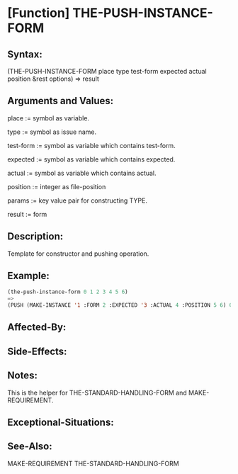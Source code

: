 # [Function] THE-PUSH-INSTANCE-FORM

## Syntax:

(THE-PUSH-INSTANCE-FORM place type test-form expected actual position &rest options) => result

## Arguments and Values:

place := symbol as variable.

type := symbol as issue name.

test-form := symbol as variable which contains test-form.

expected := symbol as variable which contains expected.

actual := symbol as variable which contains actual.

position := integer as file-position

params := key value pair for constructing TYPE.

result := form

## Description:
Template for constructor and pushing operation.

## Example:
```lisp
(the-push-instance-form 0 1 2 3 4 5 6)
=>
(PUSH (MAKE-INSTANCE '1 :FORM 2 :EXPECTED '3 :ACTUAL 4 :POSITION 5 6) 0)
```

## Affected-By:

## Side-Effects:

## Notes:
This is the helper for THE-STANDARD-HANDLING-FORM and MAKE-REQUIREMENT.

## Exceptional-Situations:

## See-Also:

MAKE-REQUIREMENT
THE-STANDARD-HANDLING-FORM

